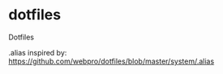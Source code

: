 # dotfiles
Dotfiles

.alias inspired by: https://github.com/webpro/dotfiles/blob/master/system/.alias


